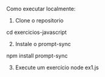 Como executar localmente:

1. Clone o repositorio 

  cd exercicios-javascript

2. Instale o prompt-sync

  npm install prompt-sync

3. Execute um exercício
  node ex1.js
